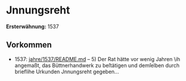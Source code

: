 # Jnnungsreht

**Ersterwähnung:** 1537

## Vorkommen
- 1537: [jahre/1537/README.md](../jahre/1537/README.md) – 5) Der Rat hätte vor wenig Jahren \ih angemaßt,
das Büttnerhandwerk zu beſtätigen und demſelben durch
brieflihe Urkunden Jnnungsreht gegeben...
